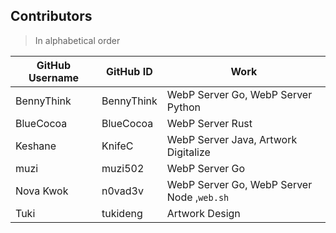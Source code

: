 ## Contributors

> In alphabetical order

| GitHub Username | GitHub ID  | Work                                       |
| --------------- | ---------- | ------------------------------------------ |
| BennyThink      | BennyThink | WebP Server Go, WebP Server Python         |
| BlueCocoa       | BlueCocoa  | WebP Server Rust                           |
| Keshane         | KnifeC     | WebP Server Java, Artwork Digitalize       |
| muzi            | muzi502    | WebP Server Go                             |
| Nova Kwok       | n0vad3v    | WebP Server Go, WebP Server Node ,`web.sh` |
| Tuki            | tukideng   | Artwork Design                             |
